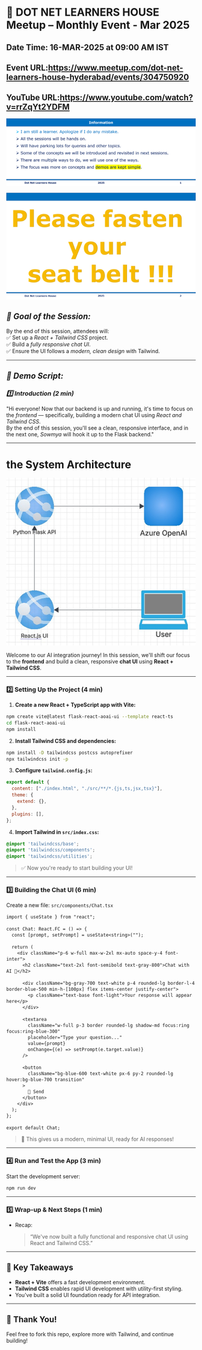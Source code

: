 # 📢 DOT NET LEARNERS HOUSE  Meetup – Monthly Event - Mar 2025

## Date Time: 16-MAR-2025 at 09:00 AM IST

## Event URL:https://www.meetup.com/dot-net-learners-house-hyderabad/events/304750920
## YouTube URL:https://www.youtube.com/watch?v=rrZqYt2YDFM

![Information | 100x100](./Documentation/Images/Information.PNG)

![Seat Belt | 100x100](./Documentation/Images/SeatBelt.PNG)




## *🎯 Goal of the Session:*  
By the end of this session, attendees will:  
✅ Set up a *React + Tailwind CSS* project.  
✅ Build a *fully responsive chat UI*.  
✅ Ensure the UI follows a *modern, clean design* with Tailwind.  

---

## *📝 Demo Script:*

### *1️⃣ Introduction (2 min)*
"Hi everyone! Now that our backend is up and running, it's time to focus on the *frontend* — specifically, building a modern chat UI using *React and Tailwind CSS*.  
By the end of this session, you'll see a clean, responsive interface, and in the next one, *Sowmya* will hook it up to the Flask backend."


---
# the System Architecture
![System Architecture | 100x100](./Documentation/Images/SystemArchitecture.jpg)


Welcome to our AI integration journey! In this session, we'll shift our focus to the **frontend** and build a clean, responsive **chat UI** using **React + Tailwind CSS**.

---

### 2️⃣ Setting Up the Project (4 min)

1. **Create a new React + TypeScript app with Vite:**

```bash
npm create vite@latest flask-react-aoai-ui --template react-ts
cd flask-react-aoai-ui
npm install
```

2. **Install Tailwind CSS and dependencies:**

```bash
npm install -D tailwindcss postcss autoprefixer
npx tailwindcss init -p
```

3. **Configure `tailwind.config.js`:**

```js
export default {
  content: ["./index.html", "./src/**/*.{js,ts,jsx,tsx}"],
  theme: {
    extend: {},
  },
  plugins: [],
};
```

4. **Import Tailwind in `src/index.css`:**

```css
@import 'tailwindcss/base';
@import 'tailwindcss/components';
@import 'tailwindcss/utilities';
```

> ✅ Now you're ready to start building your UI!

---

### 3️⃣ Building the Chat UI (6 min)

Create a new file: `src/components/Chat.tsx`

```tsx
import { useState } from "react";

const Chat: React.FC = () => {
  const [prompt, setPrompt] = useState<string>("");

  return (
    <div className="p-6 w-full max-w-2xl mx-auto space-y-4 font-inter">
      <h2 className="text-2xl font-semibold text-gray-800">Chat with AI 🤖</h2>
      
      <div className="bg-gray-700 text-white p-4 rounded-lg border-l-4 border-blue-500 min-h-[100px] flex items-center justify-center">
        <p className="text-base font-light">Your response will appear here</p>
      </div>

      <textarea
        className="w-full p-3 border rounded-lg shadow-md focus:ring focus:ring-blue-300"
        placeholder="Type your question..."
        value={prompt}
        onChange={(e) => setPrompt(e.target.value)}
      />

      <button
        className="bg-blue-600 text-white px-6 py-2 rounded-lg hover:bg-blue-700 transition"
      >
        🚀 Send
      </button>
    </div>
  );
};

export default Chat;
```

> 🎨 This gives us a modern, minimal UI, ready for AI responses!

---

### 4️⃣ Run and Test the App (3 min)

Start the development server:

```bash
npm run dev
```
---
### 5️⃣ Wrap-up & Next Steps (1 min)

- Recap:
  > “We've now built a fully functional and responsive chat UI using React and Tailwind CSS.”

---

## 🧠 Key Takeaways

- **React + Vite** offers a fast development environment.
- **Tailwind CSS** enables rapid UI development with utility-first styling.
- You've built a solid UI foundation ready for API integration.

---

## 🙌 Thank You!

Feel free to fork this repo, explore more with Tailwind, and continue building!

